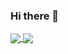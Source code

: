 ### Hi there 👋

<!--
**Taoudi/Taoudi** is a ✨ _special_ ✨ repository because its `README.md` (this file) appears on your GitHub profile.

Here are some ideas to get you started:

- 🔭 I’m currently working on ...
- 🌱 I’m currently learning ...
- 👯 I’m looking to collaborate on ...
- 🤔 I’m looking for help with ...
- 💬 Ask me about ...
- 📫 How to reach me: ...
- 😄 Pronouns: ...
- ⚡ Fun fact: ...
-->


<a href="https://github.com/taoudi">
  <img align="center" src="https://github-readme-stats-lyzk0bj8r-taoudi128-gmailcom.vercel.app/api?username=Taoudi&show_icons=true&theme=transparent&count_private=True" />
</a>


<a href="https://github.com/taoudi">
  <img align="center" src="https://github-readme-stats-lyzk0bj8r-taoudi128-gmailcom.vercel.app/api/top-langs/?username=Taoudi&hide=jupyter%20notebook,Makefile,Batchfile,HTML&theme=transparent&count_private=false" />
</a>
